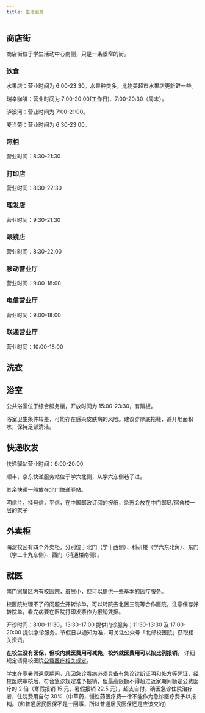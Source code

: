 ```yaml
---
title: 生活服务
---
```


## 商店街

商店街位于学生活动中心南侧，只是一条很窄的街。

### 饮食

水果店：营业时间为 6:00-23:30。水果种类多，比物美超市水果店更新鲜一些。

瑞幸咖啡：营业时间为 7:00-20:00(工作日)、7:00-20:30（周末）。

泸溪河：营业时间为 7:00-21:00。

麦当劳：营业时间为 6:30-23:00。

### 照相

营业时间：8:30-21:30

### 打印店

营业时间：8:30-22:30

### 理发店

营业时间：9:30-21:30

### 眼镜店

营业时间：8:30-22:00

### 移动营业厅

营业时间：9:00-18:00

### 电信营业厅

营业时间：9:00-18:00

### 联通营业厅

营业时间：10:00-18:00

## 洗衣

## 浴室

公共浴室位于综合服务楼，开放时间为 15:00-23:30，有隔板。

浴室卫生条件较差，可能存在感染皮肤病的风险。建议穿厚底拖鞋，避开地面积水，保持足部清洁。

## 快递收发

快递驿站营业时间：9:00-20:00

顺丰，京东快递服务站位于学六北侧，从学六东侧巷子进。

其余快递一般放在北门快递驿站。

明信片，挂号信，平信，在中国邮政订阅的报纸，杂志会放在中门邮局/宿舍楼一层的架子

## 外卖柜

海淀校区有四个外卖柜，分别位于北门（学十西侧）、科研楼（学六东北角）、东门（学二十九东侧）、西门（鸿通楼南侧）。

## 就医

南门家属区内有校医院，虽然小，但可以提供一些基本的医疗服务。

校医院处理不了的问题会开转诊单，可以转院去北医三院等合作医院，注意保存好转院单，看完病要在医院打印发票作为报销凭据。

开诊时间：8:00-11:30，13:30-17:00 提供门诊服务；11:30-13:30 及 17:00-20:00 提供急诊服务。节假日以通知为准，可关注公众号「北邮校医院」获取相关资讯。

**在校生没有医保，但校内就医费用可减免，校外就医费用可以按比例报销。** 详细规定请见校医院[公费医疗相关规定](https://xyy.bupt.edu.cn/info/1058/1391.htm)。

学生在寒暑假返家期间，凡因急诊看病必须具备有急诊诊断证明和处方等凭证，经校医院审核后，符合急诊规定准予报销，但最高限额不得超过返家期间额定公费医疗的 2 倍（寒假报销 15 元，暑假报销 22.5 元），超支自付。确因急诊住院治疗者，住院费用自付 30%（中草药，慢性药医疗费一律不能作为急诊医疗费予以报销。（和普通居民医保不是一回事，所以普通居民医保还是应该交的）
